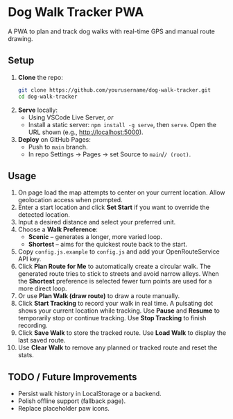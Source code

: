 # Dog Walk Tracker PWA

A PWA to plan and track dog walks with real-time GPS and manual route drawing.

## Setup

1. **Clone** the repo:
   ```bash
   git clone https://github.com/yourusername/dog-walk-tracker.git
   cd dog-walk-tracker
   ```
2. **Serve** locally:
   * Using VSCode Live Server, *or*
   * Install a static server: `npm install -g serve`, then `serve`.
   Open the URL shown (e.g., [http://localhost:5000](http://localhost:5000)).
3. **Deploy** on GitHub Pages:
   * Push to `main` branch.
   * In repo Settings → Pages → set Source to `main`/`/ (root)`.

## Usage

1. On page load the map attempts to center on your current location.
   Allow geolocation access when prompted.
2. Enter a start location and click **Set Start** if you want to override the
   detected location.
3. Input a desired distance and select your preferred unit.
4. Choose a **Walk Preference**:
   * **Scenic** – generates a longer, more varied loop.
   * **Shortest** – aims for the quickest route back to the start.
5. Copy `config.js.example` to `config.js` and add your OpenRouteService API key.
6. Click **Plan Route for Me** to automatically create a circular walk. The
   generated route tries to stick to streets and avoid narrow alleys. When the
   **Shortest** preference is selected fewer turn points are used for a more
   direct loop.
7. Or use **Plan Walk (draw route)** to draw a route manually.
8. Click **Start Tracking** to record your walk in real time. A pulsating dot shows your current location while tracking. Use **Pause** and **Resume** to temporarily stop or continue tracking. Use **Stop Tracking** to finish recording.
9. Click **Save Walk** to store the tracked route. Use **Load Walk** to display the last saved route.
10. Use **Clear Walk** to remove any planned or tracked route and reset the stats.

## TODO / Future Improvements

* Persist walk history in LocalStorage or a backend.
* Polish offline support (fallback page).
* Replace placeholder paw icons.
